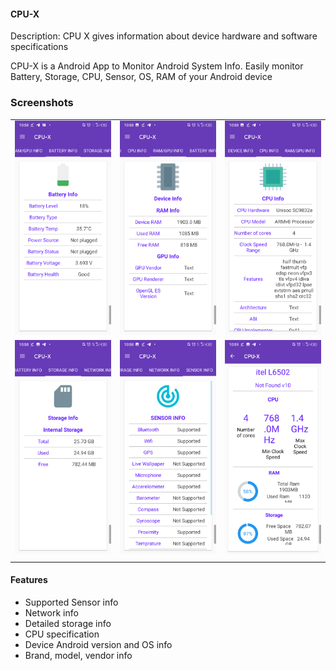 #### CPU-X
Description: CPU X gives information about device hardware and software specifications

CPU-X is a Android App to Monitor Android System Info. Easily monitor Battery, Storage, CPU, Sensor, OS, RAM of your Android device

### Screenshots

| | | |
|---|---|---|
| ![Screenshot 1](https://raw.githubusercontent.com/masrafi115/CPU-X/refs/heads/main/screenshots/Screenshot_20230521-105810.png) | ![Screenshot 2](https://raw.githubusercontent.com/masrafi115/CPU-X/refs/heads/main/screenshots/Screenshot_20230521-105815.png) | ![Screenshot 3](https://raw.githubusercontent.com/masrafi115/CPU-X/refs/heads/main/screenshots/Screenshot_20230521-105820.png) |
| ![Screenshot 4](https://raw.githubusercontent.com/masrafi115/CPU-X/refs/heads/main/screenshots/Screenshot_20230521-105851.png) | ![Screenshot 5](https://raw.githubusercontent.com/masrafi115/CPU-X/refs/heads/main/screenshots/Screenshot_20230521-105856.png) | ![Screenshot 6](https://raw.githubusercontent.com/masrafi115/CPU-X/refs/heads/main/screenshots/Screenshot_20230521-105904.png) |
|  |  |  |

#### Features 
- Supported Sensor info
- Network info
- Detailed storage info
- CPU specification 
- Device Android version and OS info
- Brand, model, vendor info
